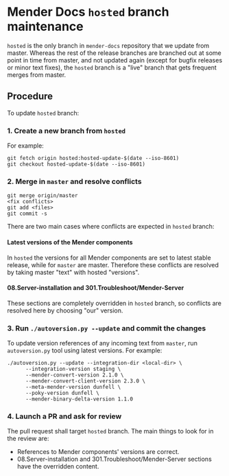 Mender Docs `hosted` branch maintenance
=======================================

<!--AUTOVERSION: "%. Whereas the rest"/ignore "point in time from %"/ignore "frequent merges from %"/ignore-->
`hosted` is the only branch in `mender-docs` repository that we update from
master. Whereas the rest of the release branches are branched out at some
point in time from master, and not updated again (except for bugfix releases
or minor text fixes), the `hosted` branch is a "live" branch that gets
frequent merges from master.

## Procedure

To update `hosted` branch:

### 1. Create a new branch from `hosted`

For example:

```
git fetch origin hosted:hosted-update-$(date --iso-8601)
git checkout hosted-update-$(date --iso-8601)
```

<!--AUTOVERSION: "Merge in `%` and"/ignore-->
### 2. Merge in `master` and resolve conflicts

<!--AUTOVERSION: "git merge origin/%"/ignore-->
```
git merge origin/master
<fix conflicts>
git add <files>
git commit -s
```

There are two main cases where conflicts are expected in `hosted`
branch:

#### Latest versions of the Mender components

<!--AUTOVERSION: "while for `%` are %"/ignore "taking % \"text\""/ignore-->
In `hosted` the versions for all Mender components are set to
latest stable release, while for `master` are master. Therefore
these conflicts are resolved by taking master "text" with hosted
"versions".

#### 08.Server-installation and 301.Troubleshoot/Mender-Server

These sections are completely overridden in `hosted` branch, so
conflicts are resolved here by choosing "our" version.

### 3. Run `./autoversion.py --update` and commit the changes

<!--AUTOVERSION: "incoming text from `%`,"/ignore-->
To update version references of any incoming text from `master`,
run `autoversion.py` tool using latest versions. For example:

<!--AUTOVERSION: "--mender-convert-version %"/ignore "--mender-convert-client-version %"/ignore "--meta-mender-version %"/ignore "--poky-version %"/ignore "--mender-binary-delta-version %"/ignore-->
```
./autoversion.py --update --integration-dir <local-dir> \
      --integration-version staging \
      --mender-convert-version 2.1.0 \
      --mender-convert-client-version 2.3.0 \
      --meta-mender-version dunfell \
      --poky-version dunfell \
      --mender-binary-delta-version 1.1.0
```

### 4. Launch a PR and ask for review

The pull request shall target `hosted` branch. The main things
to look for in the review are:

* References to Mender components' versions are correct.
* 08.Server-installation and 301.Troubleshoot/Mender-Server sections
  have the overridden content.
